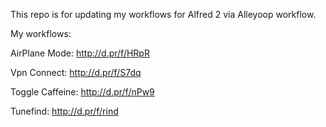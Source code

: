This repo is for updating my workflows for Alfred 2 via Alleyoop workflow.

My workflows:

AirPlane Mode: http://d.pr/f/HRpR

Vpn Connect: http://d.pr/f/S7dq

Toggle Caffeine: http://d.pr/f/nPw9

Tunefind: http://d.pr/f/rind
